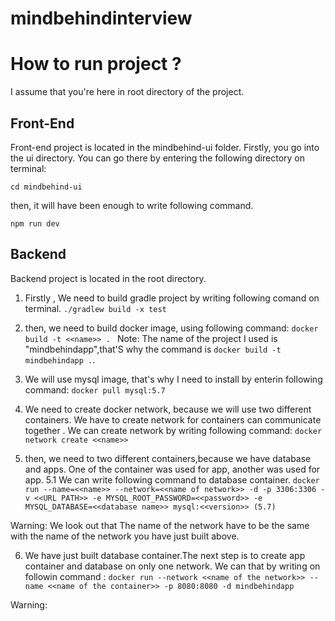 # mindbehindinterview

# How to run project ? 

I assume that you're here in root directory of the project.

## Front-End

Front-end project is located in the mindbehind-ui folder. Firstly, you go into the ui directory. You can go there by entering the following directory on terminal:

`cd mindbehind-ui`

then, it will have been enough to write following command.

`npm run dev`


## Backend

Backend project is located in the root directory.
1. Firstly , We need to build gradle project by writing following comand on terminal.
`./gradlew build -x test`

2. then, we need to build docker image, using following command:
`docker build -t <<name>> . `
Note: The name of the project I used is "mindbehindapp",that'S why the command is `docker build -t mindbehindapp .`.  

3. We will use mysql image, that's why I need to install by enterin following command:
`docker pull mysql:5.7` 

4. We need to create docker network, because we will use two different containers. We have to create network for containers can communicate together . We can create network by writing following command: `docker network create <<name>>`
5. then, we need to two different containers,because we have database and apps. One of the container was used for app, another was used for app.
 5.1 We can write following command to database container.
 `docker run --name=<<name>> --network=<<name of network>> -d -p 3306:3306 -v <<URL PATH>> -e MYSQL_ROOT_PASSWORD=<<password>> -e MYSQL_DATABASE=<<database name>>
	mysql:<<version>> (5.7)`
  
 Warning: We look out that The name of the network have to be the same with the name of the network you have just built above.
 
6. We have just built database container.The next step is to create app container and database on only one network. We can that by writing on followin command :
`docker run --network <<name of the network>> --name <<name of the container>> -p 8080:8080 -d mindbehindapp`

Warning:
